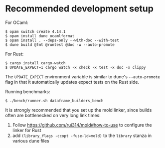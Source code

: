 # Recommended development setup

For OCaml:

```
$ opam switch create 4.14.1
$ opam install dune ocamlformat
$ opam install . --deps-only --with-doc --with-test
$ dune build @fmt @runtest @doc -w --auto-promote
```

For Rust:

```
$ cargo install cargo-watch
$ UPDATE_EXPECT=1 cargo watch -x check -x test -x doc -x clippy
```

The `UPDATE_EXPECT` environment variable is similar to dune's `--auto-promote`
flag in that it automatically updates expect tests on the Rust side.

Running benchmarks:

```
$ ./bench/runner.sh dataframe_builders_bench
```

It is strongly recommended that you set up the mold linker, since builds
often are bottlenecked on very long link times:

1. Follow https://github.com/rui314/mold#how-to-use to configure the linker for Rust
2. add `(library_flags -ccopt -fuse-ld=mold)` to the `library` stanza in various dune files